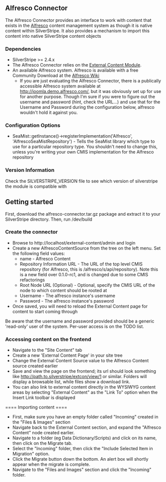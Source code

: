 ## Alfresco Connector

The Alfresco Connector provides an interface to work with content that exists in the [Alfresco](http://www.alfresco.com) content management system as though it is native content within SilverStripe. It also provides a mechanism to import this content into native SilverStripe content objects


### Dependencies

*  SilverStripe >= 2.4.x
*  The Alfresco Connector relies on the [External Content Module](module/external-content). 
*  An available Alfresco system. Alfresco is available with a free Community Download at the [Alfresco Wiki](http://wiki.alfresco.com/wiki/Download_Alfresco_Community_Network)
    * If you are just evaluating the Alfresco Connector, there is a publically accessible Alfresco system available at http://joomla.demo.alfresco.com/, but it was obviously set up for use for another purpose. Though I'm sure if you were to figure out the username and password (hint, check the URL...) and use that for the Username and Password during the configuration below, alfresco wouldn't hold it against you. 



### Configuration Options

*  SeaMist::getInstance()->registerImplementation('Alfresco', 'AlfrescoSeaMistRepository') - Tells the SeaMist  library which type to use for a particular repository type. You shouldn't need to change this, unless you're writing your own CMIS implementation for the Alfresco repository

### Version Information

Check the SILVERSTRIPE_VERSION file to see which version of silverstripe the module is compatible with



## Getting started

First, download the alfresco-connector.tar.gz package and extract it to your SilverStripe directory. Then, run /dev/build



### Create the connector

*  Browse to http://localhost/external-content/admin and login
*  Create a new AlfrescoContentSource from the tree on the left menu. Set the following field values:
    * name - Alfresco Content
    * Repository Information URL - The URL of the top level CMIS repository (for Alfresco, this is /alfresco/s/api/repository). Note this is a new field over 0.1.0-rc1, and is changed due to some CMIS refactorings
    * Root Node URL (Optional) - Optional, specify the CMIS URL of the node to which content should be rooted at
    * Username - The alfresco instance's username
    * Password - The alfresco instance's password
*  Once saved, you will need to reload the External Content page for content to start coming through

Be aware that the username and password provided should be a generic 'read-only' user of the system. Per-user access is on the TODO list.  

### Accessing content on the frontend

*  Navigate to the "Site Content" tab
*  Create a new 'External Content Page' in your site tree
*  Change the External Content Source value to the Alfresco Content source created earlier
*  Save and view the page on the frontend; its url should look something like http://path.to.silverstripe/extcon/view/1 or similar. Folders will display a browsable list, while files show a download link. 
*  You can also link to external content directly in the WYSIWYG content areas by selecting "External Content" as the "Link To" option when the Insert Link toolbar is displayed

==== Importing content ==== 

*  First, make sure you have an empty folder called "Incoming" created in the "Files & Images" section
*  Navigate back to the External Content section, and expand the "Alfresco Content" node created earlier. 
*  Navigate to a folder (eg Data Dictionary/Scripts) and click on its name, then click on the Migrate tab.
*  Select the "Incoming" folder, then click the "Include Selected Item in Migration" option.
*  Click the Migrate button down the bottom. An alert box will shortly appear when the migrate is complete. 
*  Navigate to the "Files and Images" section and click the "Incoming" folder. 



